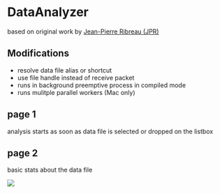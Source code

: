 # DataAnalyzer

based on original work by [Jean-Pierre Ribreau (JPR)](https://kb.4d.com/assetid=77253)

## Modifications

* resolve data file alias or shortcut
* use file handle instead of receive packet
* runs in background preemptive process in compiled mode
* runs mulitple parallel workers (Mac only)

## page 1

analysis starts as soon as data file is selected or dropped on the listbox

## page 2

basic stats about the data file

![](https://github.com/user-attachments/assets/624ed5ab-4b49-4000-9f27-8019f6ac2fc6)
